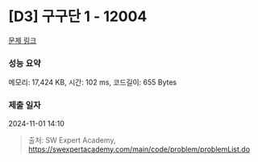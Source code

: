 # [D3] 구구단 1 - 12004 

[문제 링크](https://swexpertacademy.com/main/code/problem/problemDetail.do?contestProbId=AXkcWgFa8sADFAS8) 

### 성능 요약

메모리: 17,424 KB, 시간: 102 ms, 코드길이: 655 Bytes

### 제출 일자

2024-11-01 14:10



> 출처: SW Expert Academy, https://swexpertacademy.com/main/code/problem/problemList.do